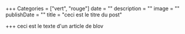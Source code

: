 +++
Categories = ["vert", "rouge"]
date = ""
description = ""
image = ""
publishDate = ""
title = "ceci est le titre du post"

+++
ceci est le texte d'un article de blov